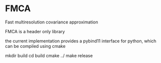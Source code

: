 # FMCA
Fast multiresolution covariance approximation

FMCA is a header only library

the current implementation provides a pybind11
interface for python, which can be compiled using cmake

mkdir build
cd build
cmake ../
make release

